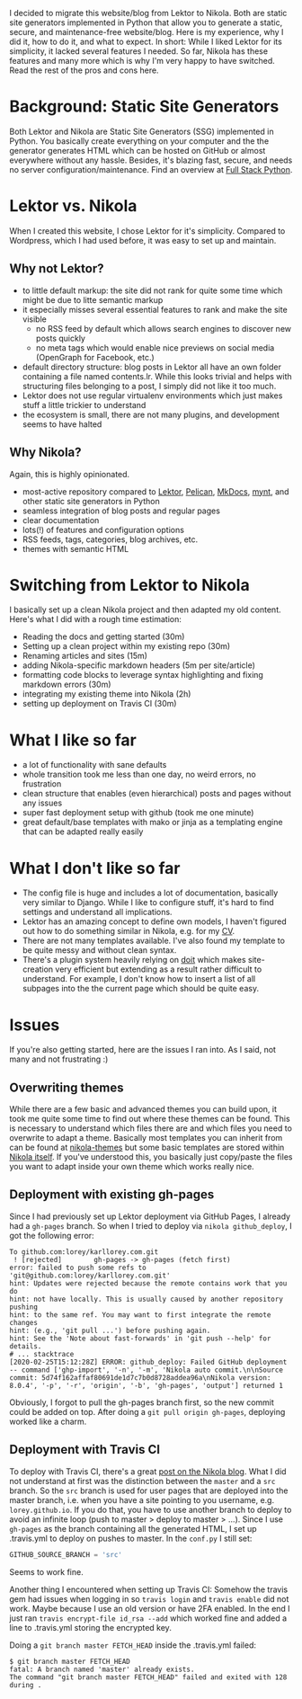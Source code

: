 <!--
.. title: Switching from Lektor to Nikola (static site generators)
.. slug: switch-from-lektor-to-nikola
.. date: 2020-03-10 17:03:35 UTC+01:00
.. tags: Python, Lektor, Nikola, Tech
.. category: Tech 
.. link: 
.. description: 
.. type: text
.. status:
-->

I decided to migrate this website/blog from Lektor to Nikola.
Both are static site generators 
implemented in Python 
that allow you to generate a static, secure, and maintenance-free website/blog.
Here is my experience, why I did it, how to do it, and what to expect.
In short: While I liked Lektor for its simplicity,
it lacked several features I needed.
So far, Nikola has these features and many more
which is why I'm very happy to have switched.
Read the rest of the pros and cons here.
<!-- TEASER_END -->

# Background: Static Site Generators
Both Lektor and Nikola are Static Site Generators (SSG) implemented in Python.
You basically create everything on your computer and the the generator generates HTML
which can be hosted on GitHub or almost everywhere without any hassle.
Besides, it's blazing fast, secure, and needs no server configuration/maintenance.
Find an overview at [Full Stack Python](https://www.fullstackpython.com/static-site-generator.html).

# Lektor vs. Nikola
When I created this website, I chose Lektor for it's simplicity.
Compared to Wordpress, which I had used before, it was easy to set up and maintain.

## Why not Lektor?
* to little default markup: the site did not rank for quite some time which might be due to litte semantic markup
* it especially misses several essential features to rank and make the site visible 
  * no RSS feed by default which allows search engines to discover new posts quickly
  * no meta tags which would enable nice previews on social media (OpenGraph for Facebook, etc.)
* default directory structure: blog posts in Lektor all have an own folder containing a file named contents.lr.
  While this looks trivial and helps with structuring files belonging to a post, I simply did not like it too much.
* Lektor does not use regular virtualenv environments which just makes stuff a little trickier to understand
* the ecosystem is small, there are not many plugins, and development seems to have halted

## Why Nikola?
Again, this is highly opinionated.

* most-active repository compared to [Lektor](https://github.com/lektor/lektor), [Pelican](https://github.com/getpelican/pelican), [MkDocs](https://github.com/mkdocs/mkdocs/), [mynt](https://github.com/Anomareh/mynt), and other static site generators in Python
* seamless integration of blog posts and regular pages
* clear documentation
* lots(!) of features and configuration options
* RSS feeds, tags, categories, blog archives, etc.
* themes with semantic HTML 

# Switching from Lektor to Nikola
I basically set up a clean Nikola project and then adapted my old content.
Here's what I did with a rough time estimation:

* Reading the docs and getting started (30m)
* Setting up a clean project within my existing repo (30m)
* Renaming articles and sites (15m)
* adding Nikola-specific markdown headers (5m per site/article)
* formatting code blocks to leverage syntax highlighting and fixing markdown errors (30m)
* integrating my existing theme into Nikola (2h)
* setting up deployment on Travis CI (30m)

# What I like so far
* a lot of functionality with sane defaults
* whole transition took me less than one day, no weird errors, no frustration
* clean structure that enables (even hierarchical) posts and pages without any issues
* super fast deployment setup with github (took me one minute)
* great default/base templates with mako or jinja as a templating engine that can be adapted really easily

# What I don't like so far
* The config file is huge and includes a lot of documentation, basically very similar to Django.
  While I like to configure stuff, it's hard to find settings and understand all implications.
* Lektor has an amazing concept to define own models, I haven't figured out how to do something similar in Nikola, e.g. for my [CV](/founder).
* There are not many templates available. I've also found my template to be quite messy and without clean syntax.
* There's a plugin system heavily relying on [doit](https://pydoit.org/) which makes site-creation very efficient but extending as a result rather difficult to understand. For example, I don't know how to insert a list of all subpages into the the current page which should be quite easy.

# Issues
If you're also getting started, here are the issues I ran into.
As I said, not many and not frustrating :)

## Overwriting themes
While there are a few basic and advanced themes you can build upon,
it took me quite some time to find out where these themes can be found.
This is necessary to understand which files there are and which files you need to overwrite to adapt a theme.
Basically most templates you can inherit from can be found at [nikola-themes](https://github.com/getnikola/nikola-themes)
but some basic templates are stored within [Nikola itself](https://github.com/getnikola/nikola/tree/c886ea38f7ee34f1fffb3edae7087694483a999d/nikola/data/themes).
If you've understood this, you basically just copy/paste the files you want to adapt inside your own theme
which works really nice.


## Deployment with existing gh-pages
Since I had previously set up Lektor deployment via GitHub Pages, I already had a `gh-pages` branch.
So when I tried to deploy via `nikola github_deploy`, I got the following error:
```text
To github.com:lorey/karllorey.com.git
 ! [rejected]        gh-pages -> gh-pages (fetch first)
error: failed to push some refs to 'git@github.com:lorey/karllorey.com.git'
hint: Updates were rejected because the remote contains work that you do
hint: not have locally. This is usually caused by another repository pushing
hint: to the same ref. You may want to first integrate the remote changes
hint: (e.g., 'git pull ...') before pushing again.
hint: See the 'Note about fast-forwards' in 'git push --help' for details.
# ... stacktrace
[2020-02-25T15:12:28Z] ERROR: github_deploy: Failed GitHub deployment -- command ['ghp-import', '-n', '-m', 'Nikola auto commit.\n\nSource commit: 5d74f162affaf80691de1d7c7b0d8728addea96a\nNikola version: 8.0.4', '-p', '-r', 'origin', '-b', 'gh-pages', 'output'] returned 1
```
Obviously, I forgot to pull the gh-pages branch first, so the new commit could be added on top.
After doing a `git pull origin gh-pages`, deploying worked like a charm.

## Deployment with Travis CI
To deploy with Travis CI, there's a great [post on the Nikola blog](https://getnikola.com/blog/automating-nikola-rebuilds-with-travis-ci.html).
What I did not understand at first was the distinction between the `master` and a `src` branch.
So the `src` branch is used for user pages that are deployed into the master branch, i.e. when you have a site pointing to you username, e.g. `lorey.github.io`.
If you do that, you have to use another branch to deploy to avoid an infinite loop (push to master > deploy to master > ...).
Since I use `gh-pages` as the branch containing all the generated HTML, I set up .travis.yml to deploy on pushes to master.
In the `conf.py` I still set:
```python
GITHUB_SOURCE_BRANCH = 'src'
```
Seems to work fine.

Another thing I encountered when setting up Travis CI:
Somehow the travis gem had issues when logging in so `travis login` and `travis enable` did not work.
Maybe because I use an old version or have 2FA enabled.
In the end I just ran `travis encrypt-file id_rsa --add` which worked fine and added a line to .travis.yml
storing the encrypted key.

Doing a `git branch master FETCH_HEAD` inside the .travis.yml failed:
```text
$ git branch master FETCH_HEAD
fatal: A branch named 'master' already exists.
The command "git branch master FETCH_HEAD" failed and exited with 128 during .
```